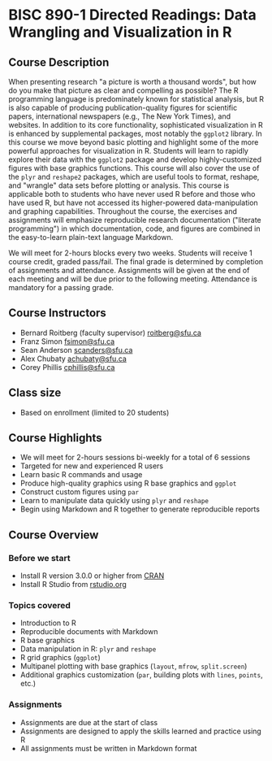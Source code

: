 # BISC 890-1 Directed Readings: Data Wrangling and Visualization in R

## Course Description
When presenting research "a picture is worth a thousand words", but how do you make that picture as clear and compelling as possible?
The R programming language is predominately known for statistical analysis, but R is also capable of producing publication-quality figures for scientific papers, international newspapers (e.g., The New York Times), and websites.
In addition to its core functionality, sophisticated visualization in R is enhanced by supplemental packages, most notably the `ggplot2` library.
In this course we move beyond basic plotting and highlight some of the more powerful approaches for visualization in R.
Students will learn to rapidly explore their data with the `ggplot2` package and develop highly-customized figures with base graphics functions.
This course will also cover the use of the `plyr` and `reshape2` packages, which are useful tools to format, reshape, and "wrangle" data sets before plotting or analysis.
This course is applicable both to students who have never used R before and those who have used R, but have not accessed its higher-powered data-manipulation and graphing capabilities.
Throughout the course, the exercises and assignments will emphasize reproducible research documentation ("literate programming") in which documentation, code, and figures are combined in the easy-to-learn plain-text language Markdown.

We will meet for 2-hours blocks every two weeks. Students will receive 1 course credit, graded pass/fail. The final grade is determined by completion of assignments and attendance. Assignments will be given at the end of each meeting and will be due prior to the following meeting. Attendance is mandatory for a passing grade.

## Course Instructors
 - Bernard Roitberg (faculty supervisor) [roitberg@sfu.ca](mailto:roitberg@sfu.ca)
 - Franz Simon [fsimon@sfu.ca](mailto:fsimon@sfu.ca)
 - Sean Anderson [scanders@sfu.ca](mailto:scanders@sfu.ca)
 - Alex Chubaty [achubaty@sfu.ca](mailto:achubaty@sfu.ca)
 - Corey Phillis [cphillis@sfu.ca](mailto:cphillis@sfu.ca)

## Class size
 - Based on enrollment (limited to 20 students)

## Course Highlights
- We will meet for 2-hours sessions bi-weekly for a total of 6 sessions
- Targeted for new and experienced R users
- Learn basic R commands and usage
- Produce high-quality graphics using R base graphics and `ggplot`
- Construct custom figures using `par`
- Learn to manipulate data quickly using `plyr` and `reshape`
- Begin using Markdown and R together to generate reproducible reports

## Course Overview
### Before we start
- Install R version 3.0.0 or higher from [CRAN](http://cran.stat.sfu.ca)
- Install R Studio from [rstudio.org](http://www.rstudio.com/ide/download/desktop)

### Topics covered
- Introduction to R
- Reproducible documents with Markdown
- R base graphics
- Data manipulation in R: `plyr` and `reshape`
- R grid graphics (`ggplot`)
- Multipanel plotting with base graphics (`layout`, `mfrow`, `split.screen`)
- Additional graphics customization (`par`, building plots with `lines`, `points`, etc.)

### Assignments
- Assignments are due at the start of class
- Assignments are designed to apply the skills learned and practice using R
- All assignments must be written in Markdown format

